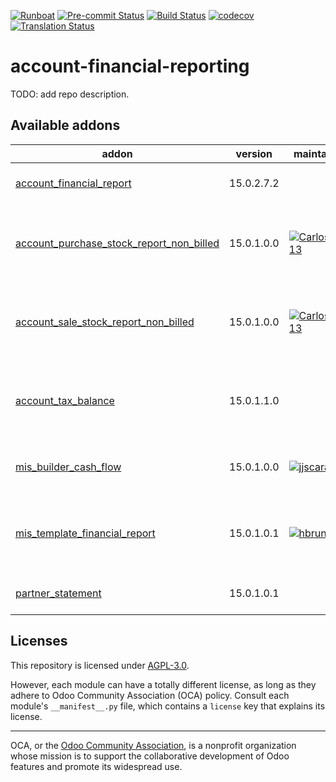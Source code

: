 
[![Runboat](https://img.shields.io/badge/runboat-Try%20me-875A7B.png)](https://runboat.odoo-community.org/builds?repo=OCA/account-financial-reporting&target_branch=15.0)
[![Pre-commit Status](https://github.com/OCA/account-financial-reporting/actions/workflows/pre-commit.yml/badge.svg?branch=15.0)](https://github.com/OCA/account-financial-reporting/actions/workflows/pre-commit.yml?query=branch%3A15.0)
[![Build Status](https://github.com/OCA/account-financial-reporting/actions/workflows/test.yml/badge.svg?branch=15.0)](https://github.com/OCA/account-financial-reporting/actions/workflows/test.yml?query=branch%3A15.0)
[![codecov](https://codecov.io/gh/OCA/account-financial-reporting/branch/15.0/graph/badge.svg)](https://codecov.io/gh/OCA/account-financial-reporting)
[![Translation Status](https://translation.odoo-community.org/widgets/account-financial-reporting-15-0/-/svg-badge.svg)](https://translation.odoo-community.org/engage/account-financial-reporting-15-0/?utm_source=widget)

<!-- /!\ do not modify above this line -->

# account-financial-reporting

TODO: add repo description.

<!-- /!\ do not modify below this line -->

<!-- prettier-ignore-start -->

[//]: # (addons)

Available addons
----------------
addon | version | maintainers | summary
--- | --- | --- | ---
[account_financial_report](account_financial_report/) | 15.0.2.7.2 |  | OCA Financial Reports
[account_purchase_stock_report_non_billed](account_purchase_stock_report_non_billed/) | 15.0.1.0.0 | [![CarlosRoca13](https://github.com/CarlosRoca13.png?size=30px)](https://github.com/CarlosRoca13) | Account Purchase Stock Report Non Billed
[account_sale_stock_report_non_billed](account_sale_stock_report_non_billed/) | 15.0.1.0.0 | [![CarlosRoca13](https://github.com/CarlosRoca13.png?size=30px)](https://github.com/CarlosRoca13) | Account Sale Stock Report Non Billed
[account_tax_balance](account_tax_balance/) | 15.0.1.1.0 |  | Compute tax balances based on date range
[mis_builder_cash_flow](mis_builder_cash_flow/) | 15.0.1.0.0 | [![jjscarafia](https://github.com/jjscarafia.png?size=30px)](https://github.com/jjscarafia) | MIS Builder Cash Flow
[mis_template_financial_report](mis_template_financial_report/) | 15.0.1.0.1 | [![hbrunn](https://github.com/hbrunn.png?size=30px)](https://github.com/hbrunn) | Profit & Loss / Balance sheet MIS templates
[partner_statement](partner_statement/) | 15.0.1.0.1 |  | OCA Financial Reports

[//]: # (end addons)

<!-- prettier-ignore-end -->

## Licenses

This repository is licensed under [AGPL-3.0](LICENSE).

However, each module can have a totally different license, as long as they adhere to Odoo Community Association (OCA)
policy. Consult each module's `__manifest__.py` file, which contains a `license` key
that explains its license.

----
OCA, or the [Odoo Community Association](http://odoo-community.org/), is a nonprofit
organization whose mission is to support the collaborative development of Odoo features
and promote its widespread use.
